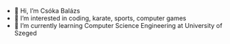 - 👋 Hi, I’m Csóka Balázs
- 👀 I’m interested in coding, karate, sports, computer games
- 🌱 I’m currently learning Computer Science Engineering at University of Szeged 

<!---
bcsoka99/bcsoka99 is a ✨ special ✨ repository because its `README.md` (this file) appears on your GitHub profile.
You can click the Preview link to take a look at your changes.
--->
